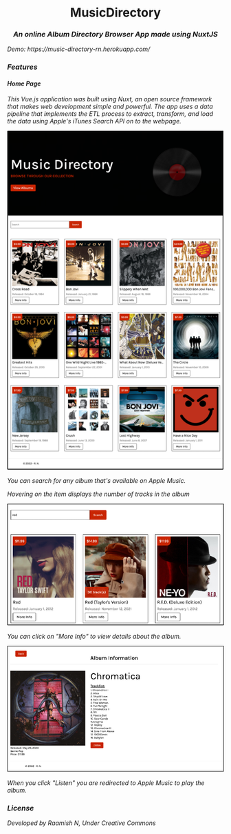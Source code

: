 <h1 align="center">MusicDirectory</h1>
<h3 align="center"><i>An online Album Directory Browser App made using NuxtJS<i></h3>
Demo: https://music-directory-rn.herokuapp.com/

<h3>Features</h3>
<h4>Home Page</h4>
<p>This Vue.js application was built using Nuxt, an open source framework that makes web development simple and powerful. The app uses a data pipeline that implements the ETL process to extract, transform, and load the data using Apple's iTunes Search API on to the webpage. </p>
<p align="center">
<img src="https://github.com/raamish10/MusicDirectory/blob/main/assets/images/image1.png" alt="loading_screen" width="700px" >
</p>
    <p>You can search for any album that's available on Apple Music.</p>
    <p>Hovering on the item displays the number of tracks in the album</p>
    <p align="center">
    <img src="https://github.com/raamish10/MusicDirectory/blob/main/assets/images/image2.png" alt="loading_screen" width="700px" >
    </p>

<p>You can click on "More Info" to view details about the album.</p>
    <p align="center">
    <img src="https://github.com/raamish10/MusicDirectory/blob/main/assets/images/image3.png" alt="loading_screen" width="700px" >
    </p>   
    <p>When you click "Listen" you are redirected to Apple Music to play the album.</p>

  <h3>License</h3>
<p>
    Developed by Raamish N, Under Creative Commons<br><br>
</p>


